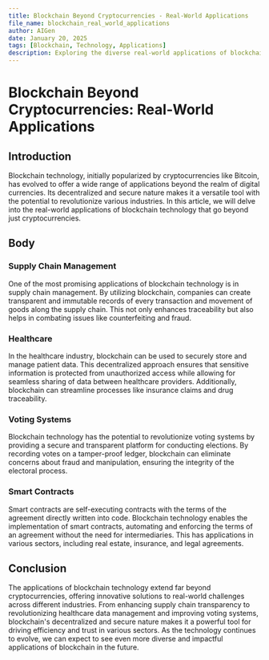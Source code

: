 ```yaml
---
title: Blockchain Beyond Cryptocurrencies - Real-World Applications
file_name: blockchain_real_world_applications
author: AIGen
date: January 20, 2025
tags: [Blockchain, Technology, Applications]
description: Exploring the diverse real-world applications of blockchain technology beyond cryptocurrencies.
---
```


# Blockchain Beyond Cryptocurrencies: Real-World Applications

## Introduction
Blockchain technology, initially popularized by cryptocurrencies like Bitcoin, has evolved to offer a wide range of applications beyond the realm of digital currencies. Its decentralized and secure nature makes it a versatile tool with the potential to revolutionize various industries. In this article, we will delve into the real-world applications of blockchain technology that go beyond just cryptocurrencies.

## Body
### Supply Chain Management
One of the most promising applications of blockchain technology is in supply chain management. By utilizing blockchain, companies can create transparent and immutable records of every transaction and movement of goods along the supply chain. This not only enhances traceability but also helps in combating issues like counterfeiting and fraud.

### Healthcare
In the healthcare industry, blockchain can be used to securely store and manage patient data. This decentralized approach ensures that sensitive information is protected from unauthorized access while allowing for seamless sharing of data between healthcare providers. Additionally, blockchain can streamline processes like insurance claims and drug traceability.

### Voting Systems
Blockchain technology has the potential to revolutionize voting systems by providing a secure and transparent platform for conducting elections. By recording votes on a tamper-proof ledger, blockchain can eliminate concerns about fraud and manipulation, ensuring the integrity of the electoral process.

### Smart Contracts
Smart contracts are self-executing contracts with the terms of the agreement directly written into code. Blockchain technology enables the implementation of smart contracts, automating and enforcing the terms of an agreement without the need for intermediaries. This has applications in various sectors, including real estate, insurance, and legal agreements.

## Conclusion
The applications of blockchain technology extend far beyond cryptocurrencies, offering innovative solutions to real-world challenges across different industries. From enhancing supply chain transparency to revolutionizing healthcare data management and improving voting systems, blockchain's decentralized and secure nature makes it a powerful tool for driving efficiency and trust in various sectors. As the technology continues to evolve, we can expect to see even more diverse and impactful applications of blockchain in the future.
